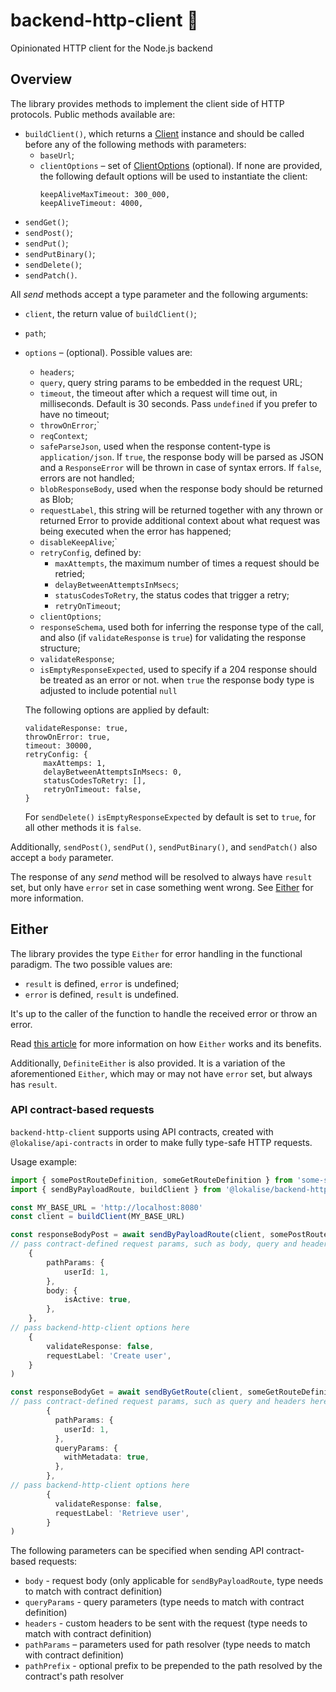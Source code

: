 # backend-http-client 🧬

Opinionated HTTP client for the Node.js backend

## Overview

The library provides methods to implement the client side of HTTP protocols. Public methods available are:

- `buildClient()`, which returns a [Client](https://undici.nodejs.org/#/docs/api/Client) instance and should be called before any of the following methods with parameters:
  - `baseUrl`;
  - `clientOptions` – set of [ClientOptions](https://undici.nodejs.org/#/docs/api/Client?id=parameter-clientoptions) (optional). If none are provided, the following default options will be used to instantiate the client:
    ```
    keepAliveMaxTimeout: 300_000,
    keepAliveTimeout: 4000,
    ```
- `sendGet()`;
- `sendPost()`;
- `sendPut()`;
- `sendPutBinary()`;
- `sendDelete()`;
- `sendPatch()`.

All _send_ methods accept a type parameter and the following arguments:

- `client`, the return value of `buildClient()`;
- `path`;
- `options` – (optional). Possible values are:

  - `headers`;
  - `query`, query string params to be embedded in the request URL;
  - `timeout`, the timeout after which a request will time out, in milliseconds. Default is 30 seconds. Pass `undefined` if you prefer to have no timeout;
  - `throwOnError`;`
  - `reqContext`;
  - `safeParseJson`, used when the response content-type is `application/json`. If `true`, the response body will be parsed as JSON and a `ResponseError` will be thrown in case of syntax errors. If `false`, errors are not handled;
  - `blobResponseBody`, used when the response body should be returned as Blob;
  - `requestLabel`, this string will be returned together with any thrown or returned Error to provide additional context about what request was being executed when the error has happened;
  - `disableKeepAlive`;`
  - `retryConfig`, defined by:
    - `maxAttempts`, the maximum number of times a request should be retried;
    - `delayBetweenAttemptsInMsecs`;
    - `statusCodesToRetry`, the status codes that trigger a retry;
    - `retryOnTimeout`;
  - `clientOptions`;
  - `responseSchema`, used both for inferring the response type of the call, and also (if `validateResponse` is `true`) for validating the response structure;
  - `validateResponse`;
  - `isEmptyResponseExpected`, used to specify if a 204 response should be treated as an error or not. when `true` the response body type is adjusted to include potential `null`

  The following options are applied by default:

  ```
  validateResponse: true,
  throwOnError: true,
  timeout: 30000,
  retryConfig: {
      maxAttemps: 1,
      delayBetweenAttemptsInMsecs: 0,
      statusCodesToRetry: [],
      retryOnTimeout: false,
  }
  ```
  For `sendDelete()` `isEmptyResponseExpected` by default is set to `true`, for all other methods it is `false`.

Additionally, `sendPost()`, `sendPut()`, `sendPutBinary()`, and `sendPatch()` also accept a `body` parameter.

The response of any _send_ method will be resolved to always have `result` set, but only have `error` set in case something went wrong. See [Either](#either) for more information.

## Either

The library provides the type `Either` for error handling in the functional paradigm. The two possible values are:

- `result` is defined, `error` is undefined;
- `error` is defined, `result` is undefined.

It's up to the caller of the function to handle the received error or throw an error.

Read [this article](https://antman-does-software.com/stop-catching-errors-in-typescript-use-the-either-type-to-make-your-code-predictable) for more information on how `Either` works and its benefits.

Additionally, `DefiniteEither` is also provided. It is a variation of the aforementioned `Either`, which may or may not have `error` set, but always has `result`.

### API contract-based requests

`backend-http-client` supports using API contracts, created with `@lokalise/api-contracts` in order to make fully type-safe HTTP requests.

Usage example:

```ts
import { somePostRouteDefinition, someGetRouteDefinition } from 'some-service-api-contracts'
import { sendByPayloadRoute, buildClient } from '@lokalise/backend-http-client'

const MY_BASE_URL = 'http://localhost:8080'
const client = buildClient(MY_BASE_URL)

const responseBodyPost = await sendByPayloadRoute(client, somePostRouteDefinition, 
// pass contract-defined request params, such as body, query and headers here
    {
        pathParams: {
            userId: 1,
        },
        body: {
            isActive: true,
        },
    }, 
// pass backend-http-client options here        
    {
        validateResponse: false,
        requestLabel: 'Create user',
    }
)

const responseBodyGet = await sendByGetRoute(client, someGetRouteDefinition,
// pass contract-defined request params, such as query and headers here
        {
          pathParams: {
            userId: 1,
          },
          queryParams: {
            withMetadata: true,
          },
        },
// pass backend-http-client options here        
        {
          validateResponse: false,
          requestLabel: 'Retrieve user',
        }
)
```

The following parameters can be specified when sending API contract-based requests:
- `body` - request body (only applicable for `sendByPayloadRoute`, type needs to match with contract definition)
- `queryParams` - query parameters (type needs to match with contract definition)
- `headers` - custom headers to be sent with the request (type needs to match with contract definition)
- `pathParams` – parameters used for path resolver (type needs to match with contract definition)
- `pathPrefix` - optional prefix to be prepended to the path resolved by the contract's path resolver
